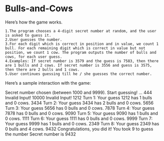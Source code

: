 # Bulls-and-Cows
Here’s how the game works.

    1.The program chooses a 4-digit secret number at random, and the user is asked to guess it.
    2.User guesses the number.
    3.For each digit which is correct in position and in value, we count 1 bull. For each remaining digit which is correct in value but not position, we count 1 cow. The program outputs the number of bulls and cows, for each user guess.
    4.Examples: If secret number is 3579 and the guess is 7583, then there are 1 bulls and 2 cows. If secret number is 3556 and guess is 3575, then there are 2 bulls and 1 cows.
    5.User continues guessing till he / she guesses the correct number. 

Here’s a sample interaction with the game:

Secret number chosen (between 1000 and 9999).
Start guessing! ...
444
Invalid Input!
10000
Invalid Input!
1212
Turn 1: Your guess 1212 has 1 bulls and 0 cows.
3434
Turn 2: Your guess 3434 has 2 bulls and 0 cows.
5656
Turn 3: Your guess 5656 has 0 bulls and 0 cows.
7878
Turn 4: Your guess 7878 has 0 bulls and 0 cows.
9090
Turn 5: Your guess 9090 has 1 bulls and 0 cows.
1111
Turn 6: Your guess 1111 has 0 bulls and 0 cows.
9999
Turn 7: Your guess 9999 has 1 bulls and 0 cows.
2349
Turn 8: Your guess 2349 has 0 bulls and 4 cows.
9432
Congratulations, you did it!
You took 9 to guess the number
Secret number is 9432

